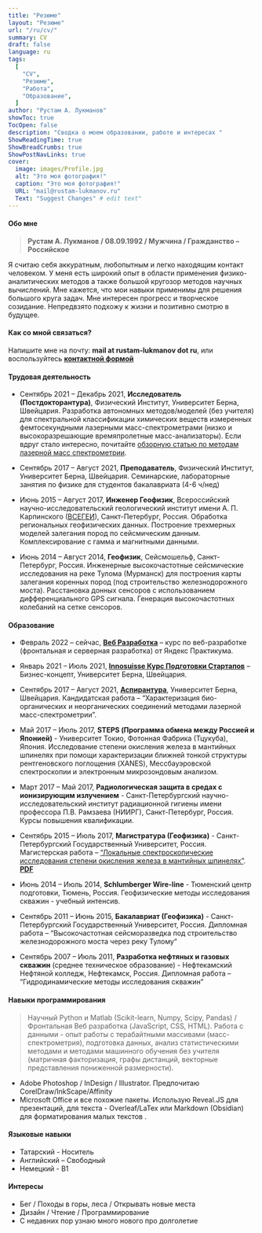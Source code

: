 ```yaml
---
title: "Резюме"
layout: "Резюме"
url: "/ru/cv/"
summary: CV
draft: false
language: ru
tags:
  [
    "CV",
    "Резюме",
    "Работа",
    "Образование",
  ]
author: "Рустам А. Лукманов"
showToc: true
TocOpen: false
description: "Сводка о моем образовании, работе и интересах "
ShowReadingTime: true
ShowBreadCrumbs: true
ShowPostNavLinks: true
cover:
  image: images/Profile.jpg
  alt: "Это моя фотография!"
  caption: "Это моя фотография!"
  URL: "mail@rustam-lukmanov.ru"
  Text: "Suggest Changes" # edit text"
---
```


<link
    rel="stylesheet"
    href="https://cdnjs.cloudflare.com/ajax/libs/animate.css/4.1.1/animate.min.css"
  />
<article class="animate__animated animate__fadeIn animate__slower	3s">

#### Обо мне

> **Рустам А. Лукманов / 08.09.1992 / Мужчина / Гражданство – Российское**

Я считаю себя аккуратным, любопытным и легко находящим контакт человеком. У меня есть широкий опыт в области применения физико-аналитических методов а также большой кругозор методов научных вычислений. Мне кажется, что мои навыки применимы для решения большого круга задач. Мне интересен прогресс и творческое созидание. Непредвзято подхожу к жизни и позитивно смотрю в будущее.

#### Как со мной связаться?

Напишите мне на почту: **mail at rustam-lukmanov dot ru**, или воспользуйтесь [**контактной формой**](/contact/)

#### Трудовая деятельность

- Сентябрь 2021 – Декабрь 2021, **Исследователь (Постдокторантура)**, Физический Институт, Университет Берна, Швейцария. Разработка автономных методов/моделей (без учителя) для спектральной классификации химических веществ измеренных фемтосекундными лазерными масс-спектрометрами (низко и высокоразрешающие времяпролетные масс-анализаторы). Если вдруг стало интересно, почитайте [обзорную статью по методам лазерной масс спектрометрии](https://analyticalsciencejournals.onlinelibrary.wiley.com/doi/abs/10.1002/mas.21669).

- Сентябрь 2017 – Август 2021, **Преподаватель**, Физический Институт, Университет Берна, Швейцария.
  Семинарские, лабораторные занятия по физике для студентов бакалавриата (4-6 ч/нед)

- Июнь 2015 – Август 2017, **Инженер Геофизик**, Всероссийский научно-исследовательский геологический институт имени А. П. Карпинского ([ВСЕГЕИ](https://vsegei.ru)), Санкт-Петербург, Россия.
  Обработка региональных геофизических данных. Построение трехмерных моделей залегания пород по сейсмическим данным. Комплексирование с гамма и магнитными данными.

- Июнь 2014 – Август 2014, **Геофизик**, Сейсмошельф, Санкт-Петербург, Россия.
  Инженерные высокочастотные сейсмические исследования на реке Тулома (Мурманск) для построения карты залегания коренных пород (под строительство железнодорожного моста). Расстановка донных сенсоров с использованием дифференциального GPS сигнала. Генерация высокочастотных колебаний на сетке сенсоров.

#### Образование

- Февраль 2022 – сейчас, [**Веб Разработка**](https://practicum.yandex.ru/web/) – курс по веб-разработке (фронтальная и серверная разработка) от Яндекс Практикума.
- Январь 2021 – Июль 2021, [**Innosuisse Курс Подготовки Стартапов**](https://www.innosuisse.ch/inno/en/home/support-for-start-ups/start-up-training.html) – Бизнес-концепт, Университет Берна, Швейцария.
- Сентябрь 2017 – Август 2021, [**Аспирантура**](https://www.phinst.unibe.ch/index_eng.html), Университет Берна, Швейцария.
  Кандидатская работа – “Характеризация био-органических и неорганических соединений методами лазерной масс-спектрометрии”.
- Май 2017 – Июль 2017, **STEPS (Программа обмена между Россией и Японией)** - Университет Токио, Фотонная Фабрика (Тцукуба), Япония.
  Исследование степени окисления железа в мантийных шпинелях при помощи характеризации ближней тонкой структуры рентгеновского поглощения (XANES), Мессбауэровской спектроскопии и электронным микрозондовым анализом.

- Март 2017 – Май 2017, **Радиологическая защита в средах с ионизирующим излучением** - Санкт-Петербургский научно-исследовательский институт радиационной гигиены имени профессора П.В. Рамзаева (НИИРГ), Санкт-Петербург, Россия. Курсы повышения квалификации.
- Сентябрь 2015 – Июль 2017, **Магистратура (Геофизика)** - Санкт-Петербургский Государственный Университет, Россия.
  Магистерская работа – [“Локальные спектроскопические исследования степени окисления железа в мантийных шпинелях”](https://dspace.spbu.ru/handle/11701/11527). [**PDF**](https://dspace.spbu.ru/bitstream/11701/11527/1/Dissertaciya_Lukmanov.pdf)
- Июнь 2014 – Июль 2014, **Schlumberger Wire-line** - Тюменский центр подготовки, Тюмень, Россия. Геофизические методы исследования скважин - учебный интенсив.
- Сентябрь 2011 – Июнь 2015, **Бакалавриат (Геофизика)** - Санкт-Петербургский Государственный Университет, Россия.
  Дипломная работа – “Высокочастотная сейсморазведка под строительство железнодорожного моста через реку Тулому“
- Сентябрь 2007 – Июль 2011, **Разработка нефтяных и газовых скважин** (среднее техническое образование) - Нефтекамский Нефтяной колледж, Нефтекамск, Россия.
  Дипломная работа – “Гидродинамические методы исследования скважин”

#### Навыки программирования

> Научный Python и Matlab (Scikit-learn, Numpy, Scipy, Pandas) / Фронтальная Веб разработка (JavaScript, CSS, HTML). Работа с данными - опыт работы с терабайтными массивами (масс-спектрометрия), подготовка данных, анализ статистическими методами и методами машинного обучения без учителя (матричная факторизация, графы дистанций, векторные представления пониженной размерности).

- Adobe Photoshop / InDesign / Illustrator. Предпочитаю CorelDraw/InkScape/Affinity
- Microsoft Office и все похожие пакеты. Использую Reveal.JS для презентаций, для текста - Overleaf/LaTex или Markdown (Obsidian) для форматирования малых текстов .

#### Языковые навыки

- Татарский - Носитель
- Английский – Свободный
- Немецкий - B1

#### Интересы

- Бег / Походы в горы, леса / Открывать новые места
- Дизайн / Чтение / Программирование
- С недавних пор узнаю много нового про долголетие

</article>

